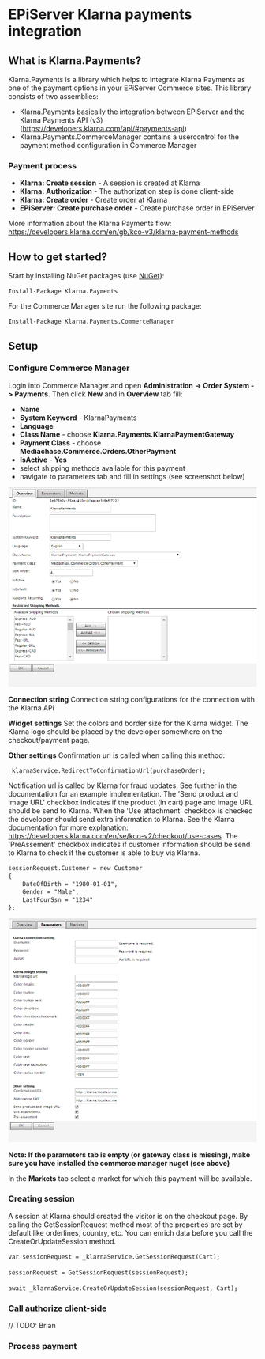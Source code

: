 EPiServer Klarna payments integration
=============

## What is Klarna.Payments?

Klarna.Payments is a library which helps to integrate Klarna Payments as one of the payment options in your EPiServer Commerce sites.
This library consists of two assemblies: 
* Klarna.Payments basically the integration between EPiServer and the Klarna Payments API (v3) (https://developers.klarna.com/api/#payments-api)
* Klarna.Payments.CommerceManager contains a usercontrol for the payment method configuration in Commerce Manager

### Payment process
- **Klarna: Create session** - A session is created at Klarna
- **Klarna: Authorization**  - The authorization step is done client-side 
- **Klarna: Create order** - Create order at Klarna
- **EPiServer: Create purchase order** - Create purchase order in EPiServer

More information about the Klarna Payments flow: https://developers.klarna.com/en/gb/kco-v3/klarna-payment-methods

## How to get started?

Start by installing NuGet packages (use [NuGet](http://nuget.episerver.com/)):

    Install-Package Klarna.Payments

For the Commerce Manager site run the following package:

    Install-Package Klarna.Payments.CommerceManager

## Setup

### Configure Commerce Manager

Login into Commerce Manager and open **Administration -> Order System -> Payments**. Then click **New** and in **Overview** tab fill:

- **Name**
- **System Keyword** - KlarnaPayments
- **Language**
- **Class Name** - choose **Klarna.Payments.KlarnaPaymentGateway**
- **Payment Class** - choose **Mediachase.Commerce.Orders.OtherPayment**
- **IsActive** - **Yes**
- select shipping methods available for this payment
- navigate to parameters tab and fill in settings (see screenshot below)

![Payment method settings](/docs/screenshots/payment-overview.PNG?raw=true "Payment method settings")

**Connection string**
Connection string configurations for the connection with the Klarna APi

**Widget settings**
Set the colors and border size for the Klarna widget. The Klarna logo should be placed by the developer somewhere on the checkout/payment page.

**Other settings**
Confirmation url is called when calling this method:
```
_klarnaService.RedirectToConfirmationUrl(purchaseOrder);
```
Notification url is called by Klarna for fraud updates. See further in the documentation for an example implementation. The 'Send product and image URL' checkbox indicates if the product (in cart) page and image URL should be send to Klarna. When the 'Use attachment' checkbox is checked the developer should send extra information to Klarna. See the Klarna documentation for more explanation: https://developers.klarna.com/en/se/kco-v2/checkout/use-cases. The 'PreAssement' checkbox indicates if customer information should be send to Klarna to check if the customer is able to buy via Klarna.

```
sessionRequest.Customer = new Customer
{
    DateOfBirth = "1980-01-01",
    Gender = "Male",
    LastFourSsn = "1234"
};
```

![Payment method settings](/docs/screenshots/payment-parameters.PNG?raw=true "Payment method parameters")

**Note: If the parameters tab is empty (or gateway class is missing), make sure you have installed the commerce manager nuget (see above)**

In the **Markets** tab select a market for which this payment will be available.

### Creating session
A session at Klarna should created the visitor is on the checkout page. By calling the GetSessionRequest method most of the properties are set by default like orderlines, country, etc. You can enrich data before you call the CreateOrUpdateSession method.

```
var sessionRequest = _klarnaService.GetSessionRequest(Cart);

sessionRequest = GetSessionRequest(sessionRequest);

await _klarnaService.CreateOrUpdateSession(sessionRequest, Cart);
```

### Call authorize client-side
// TODO: Brian

### Process payment




